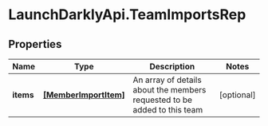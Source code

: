 # LaunchDarklyApi.TeamImportsRep

## Properties

Name | Type | Description | Notes
------------ | ------------- | ------------- | -------------
**items** | [**[MemberImportItem]**](MemberImportItem.md) | An array of details about the members requested to be added to this team | [optional] 


